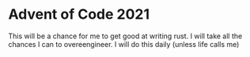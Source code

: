 # Advent of Code 2021
This will be a chance for me to get good at writing rust. I will take all the chances I can to overeengineer. I will do this daily (unless life calls me)
